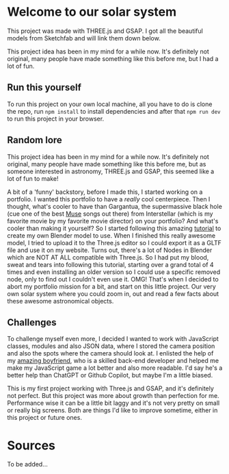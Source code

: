 # Welcome to our solar system

This project was made with THREE.js and GSAP. I got all the beautiful models from Sketchfab and will link them down below.

This project idea has been in my mind for a while now. It's definitely not original, many people have made something like this before me, but I had a lot of fun.

## Run this yourself

To run this project on your own local machine, all you have to do is clone the repo, run `npm install` to install dependencies and after that `npm run dev` to run this project in your browser.

## Random lore

This project idea has been in my mind for a while now. It's definitely not original, many people have made something like this before me, but as someone interested in astronomy, THREE.js and GSAP, this seemed like a lot of fun to make!

A bit of a 'funny' backstory, before I made this, I started working on a portfolio. I wanted this portfolio to have a _really_ cool centerpiece. Then I thought, what's cooler to have than Gargantua, the supermassive black hole (cue one of the best
[Muse](https://open.spotify.com/track/3lPr8ghNDBLc2uZovNyLs9?si=22691e153d174025) songs out there) from Interstellar (which is my favorite movie by my favorite movie director) on your portfolio? And what's cooler than making it yourself?
So I started following this amazing [tutorial](https://youtu.be/XWv1Ajc3tfU?si=CRpPZEGEZLQnMz1B) to create my own Blender model to use. When I finished this really awesome model, I tried to upload it to the Three.js editor so I could export
it as a GLTF file and use it on my website. Turns out, there's a lot of Nodes in Blender which are NOT AT ALL compatible with Three.js. So I had put my blood, sweat and tears into following this tutorial, starting over a grand total of
4 times and even installing an older version so I could use a specific removed node, only to find out I couldn't even use it. OMG! That's when I decided to abort my portfolio mission for a bit, and start on this little project.
Our very own solar system where you could zoom in, out and read a few facts about these awesome astronomical objects.

## Challenges

To challenge myself even more, I decided I wanted to work with JavaScript classes, modules and also JSON data, where I stored the camera position and also the spots where the camera should look at. I enlisted the help of my [amazing boyfriend](https://github.com/kevvie303),
who is a skilled back-end developer and helped me make my JavaScript game a lot better and also more readable. I'd say he's a better help than ChatGPT or Github Copilot, but maybe I'm a little biased.

This is my first project working with Three.js and GSAP, and it's definitely not perfect. But this project was more about growth than perfection for me. Performance wise it can be a little bit laggy and it's not very pretty on small or really big screens. Both are things I'd like to improve sometime, either in this project or future ones.

# Sources

To be added...
